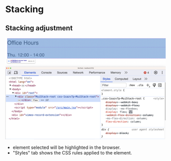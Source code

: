 
# Stacking

## Stacking adjustment

![](../img/stacking%20adjustment.png)

- element selected will be highlighted in the browser.  
- "Styles" tab shows the CSS rules applied to the element.

